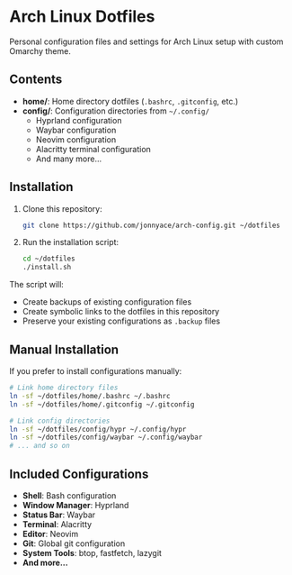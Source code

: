 # Arch Linux Dotfiles

Personal configuration files and settings for Arch Linux setup with custom Omarchy theme.

## Contents

- **home/**: Home directory dotfiles (`.bashrc`, `.gitconfig`, etc.)
- **config/**: Configuration directories from `~/.config/`
  - Hyprland configuration
  - Waybar configuration  
  - Neovim configuration
  - Alacritty terminal configuration
  - And many more...

## Installation

1. Clone this repository:
   ```bash
   git clone https://github.com/jonnyace/arch-config.git ~/dotfiles
   ```

2. Run the installation script:
   ```bash
   cd ~/dotfiles
   ./install.sh
   ```

The script will:
- Create backups of existing configuration files
- Create symbolic links to the dotfiles in this repository
- Preserve your existing configurations as `.backup` files

## Manual Installation

If you prefer to install configurations manually:

```bash
# Link home directory files
ln -sf ~/dotfiles/home/.bashrc ~/.bashrc
ln -sf ~/dotfiles/home/.gitconfig ~/.gitconfig

# Link config directories
ln -sf ~/dotfiles/config/hypr ~/.config/hypr
ln -sf ~/dotfiles/config/waybar ~/.config/waybar
# ... and so on
```

## Included Configurations

- **Shell**: Bash configuration
- **Window Manager**: Hyprland
- **Status Bar**: Waybar
- **Terminal**: Alacritty
- **Editor**: Neovim
- **Git**: Global git configuration
- **System Tools**: btop, fastfetch, lazygit
- **And more...**

